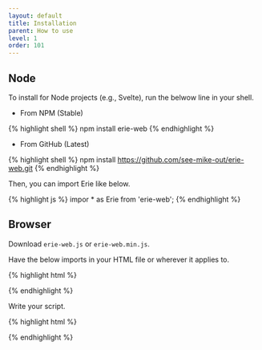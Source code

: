 ```yaml
---
layout: default
title: Installation
parent: How to use
level: 1
order: 101
---
```


## Node

To install for Node projects (e.g., Svelte), run the belwow line in your shell.

- From NPM (Stable)

{% highlight shell %}
npm install erie-web
{% endhighlight %}

- From GitHub (Latest)

{% highlight shell %}
npm install <https://github.com/see-mike-out/erie-web.git>
{% endhighlight %}

Then, you can import Erie like below.

{% highlight js %}
impor * as Erie from 'erie-web';
{% endhighlight %}

## Browser

Download `erie-web.js` or `erie-web.min.js`.

Have the below imports in your HTML file or wherever it applies to.

{% highlight html %}
<script src="https://cdn.jsdelivr.net/npm/arquero@latest"></script>
<script src="https://cdn.jsdelivr.net/npm/d3@7"></script>
<script src="https://cdnjs.cloudflare.com/ajax/libs/moment.js/2.29.4/moment.min.js"></script>
<script src="https://cdn.jsdelivr.net/npm/vega@5/build-es5/vega.min.js"></script>
<script>
  const vegaStatistics = vega;
</script>
<!-- For development -->
<script src="{path}/erie-web.js"></script>
<!-- For production -->
<!-- <script src="{path}/erie-web.min.js"></script>  -->
{% endhighlight %}

Write your script.

{% highlight html %}
<script>
  // Erie is the global object.
</script>
{% endhighlight %}
